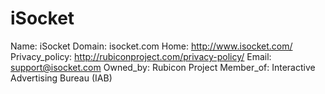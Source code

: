 
# iSocket

Name: iSocket
Domain: isocket.com
Home: http://www.isocket.com/
Privacy_policy: http://rubiconproject.com/privacy-policy/
Email: support@isocket.com
Owned_by: Rubicon Project
Member_of: Interactive Advertising Bureau (IAB)
